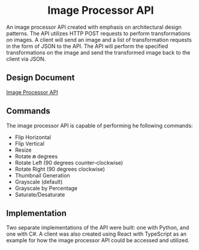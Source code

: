 <h1 align="center">Image Processor API</h1>

An image processor API created with emphasis on architectural design patterns. The API utilizes HTTP POST requests to perform transformations on images. A client will send an image and a list of transformation requests in the form of JSON to the API. The API will perform the specified transformations on the image and send the transformed image back to the client via JSON.

## Design Document 

[Image Processor API](ImageProcessorAPI.docx)

## Commands

The image processor API is capable of performing he following commands:
* Flip Horizontal
* Flip Vertical
* Resize
* Rotate _**n**_ degrees
* Rotate Left (90 degrees counter-clockwise)
* Rotate Right (90 degrees clockwise)
* Thumbnail Generation
* Grayscale (default)
* Grayscale by Percentage
* Saturate/Desaturate

## Implementation

Two separate implementations of the API were built: one with Python, and one with C#. A client was also created using React with TypeScript as an example for how the image processor API could be accessed and utilized.
